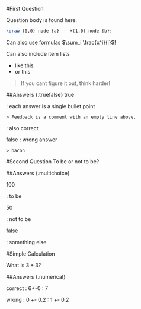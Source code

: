 #First Question

Question body is found here.
```tikz
\draw (0,0) node {a} -- +(1,0) node {b};
```

Can also use formulas $\sum_i \frac{x^i}{i}$!

Can also include item lists

 - like this
 - or this

> If you cant figure it out, think harder!

##Answers {.truefalse}
true 

 :  each answer is a single bullet point

    > Feedback is a comment with an empty line above.

 :  also correct

false
 :  wrong answer

    > bacon    

#Second Question
To be or not to be?

##Answers {.multichoice}

100

 :  to be

50

 :  not to be

false

 :  something else

#Simple Calculation

What is $3+3$?

##Answers {.numerical}

correct
 :  6+-0
 :  7

wrong
 :  0 +- 0.2
 :  1 +- 0.2

